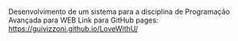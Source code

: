 Desenvolvimento de um sistema para a disciplina de Programação Avançada para WEB
Link para GitHub pages: https://guivizzoni.github.io/LoveWithU/
